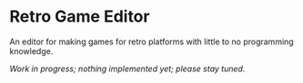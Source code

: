 # Retro Game Editor

An editor for making games for retro platforms with little to no programming knowledge.

*Work in progress; nothing implemented yet; please stay tuned.*
